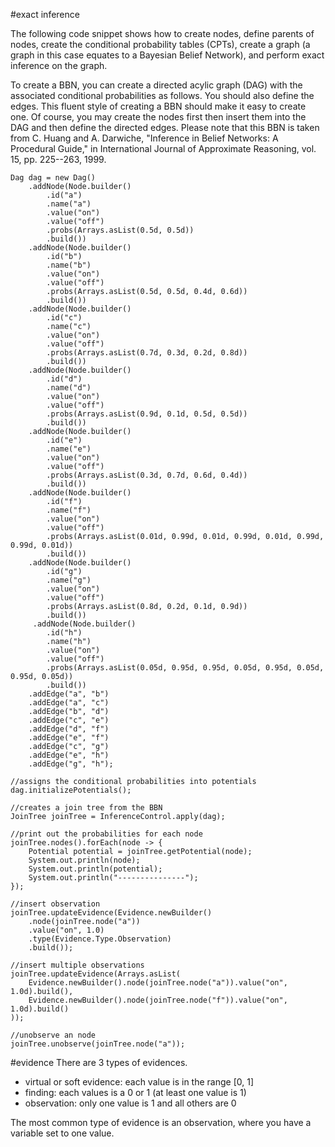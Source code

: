 #exact inference

The following code snippet shows how to create nodes, define parents of nodes, create the conditional probability tables (CPTs), create a graph (a graph in this case equates to a Bayesian Belief Network), and perform exact inference on the graph.

To create a BBN, you can create a directed acylic graph (DAG) with the associated conditional probabilities as follows. You should also define the edges. This fluent style of creating a BBN should make it easy to create one. Of course, you may create the nodes first then insert them into the DAG and then define the directed edges. Please note that this BBN is taken from C. Huang and A. Darwiche, "Inference in Belief Networks: A Procedural Guide," in International Journal of Approximate Reasoning, vol. 15, pp. 225--263, 1999.    

```
Dag dag = new Dag()
    .addNode(Node.builder()
        .id("a")
        .name("a")
        .value("on")
        .value("off")
        .probs(Arrays.asList(0.5d, 0.5d))
        .build())
    .addNode(Node.builder()
        .id("b")
        .name("b")
        .value("on")
        .value("off")
        .probs(Arrays.asList(0.5d, 0.5d, 0.4d, 0.6d))
        .build())
    .addNode(Node.builder()
        .id("c")
        .name("c")
        .value("on")
        .value("off")
        .probs(Arrays.asList(0.7d, 0.3d, 0.2d, 0.8d))
        .build())
    .addNode(Node.builder()
        .id("d")
        .name("d")
        .value("on")
        .value("off")
        .probs(Arrays.asList(0.9d, 0.1d, 0.5d, 0.5d))
        .build())
    .addNode(Node.builder()
        .id("e")
        .name("e")
        .value("on")
        .value("off")
        .probs(Arrays.asList(0.3d, 0.7d, 0.6d, 0.4d))
        .build())
    .addNode(Node.builder()
        .id("f")
        .name("f")
        .value("on")
        .value("off")
        .probs(Arrays.asList(0.01d, 0.99d, 0.01d, 0.99d, 0.01d, 0.99d, 0.99d, 0.01d))
        .build())
    .addNode(Node.builder()
        .id("g")
        .name("g")
        .value("on")
        .value("off")
        .probs(Arrays.asList(0.8d, 0.2d, 0.1d, 0.9d))
        .build())
     .addNode(Node.builder()
        .id("h")
        .name("h")
        .value("on")
        .value("off")
        .probs(Arrays.asList(0.05d, 0.95d, 0.95d, 0.05d, 0.95d, 0.05d, 0.95d, 0.05d))
        .build())
    .addEdge("a", "b")
    .addEdge("a", "c")
    .addEdge("b", "d")
    .addEdge("c", "e")
    .addEdge("d", "f")
    .addEdge("e", "f")
    .addEdge("c", "g")
    .addEdge("e", "h")
    .addEdge("g", "h");

//assigns the conditional probabilities into potentials
dag.initializePotentials();

//creates a join tree from the BBN
JoinTree joinTree = InferenceControl.apply(dag);

//print out the probabilities for each node
joinTree.nodes().forEach(node -> {
    Potential potential = joinTree.getPotential(node);
    System.out.println(node);
    System.out.println(potential);
    System.out.println("---------------");
});
    
//insert observation
joinTree.updateEvidence(Evidence.newBuilder()
    .node(joinTree.node("a"))
    .value("on", 1.0)
    .type(Evidence.Type.Observation)
    .build());

//insert multiple observations
joinTree.updateEvidence(Arrays.asList(
    Evidence.newBuilder().node(joinTree.node("a")).value("on", 1.0d).build(),
    Evidence.newBuilder().node(joinTree.node("f")).value("on", 1.0d).build()
));

//unobserve an node
joinTree.unobserve(joinTree.node("a"));
```

#evidence
There are 3 types of evidences.

* virtual or soft evidence: each value is in the range [0, 1]
* finding: each values is a 0 or 1 (at least one value is 1)
* observation: only one value is 1 and all others are 0

The most common type of evidence is an observation, where you have a variable set to one value.
